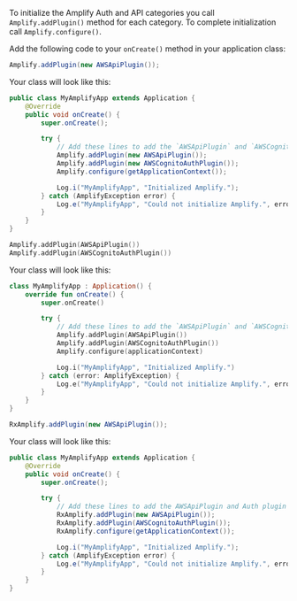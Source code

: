 To initialize the Amplify Auth and API categories you call `Amplify.addPlugin()` method for each category. To complete initialization call `Amplify.configure()`.

Add the following code to your `onCreate()` method in your application class:

<amplify-block-switcher>
<amplify-block name="Java">

```java
Amplify.addPlugin(new AWSApiPlugin());
```

Your class will look like this:

```java
public class MyAmplifyApp extends Application {
    @Override
    public void onCreate() {
        super.onCreate();

        try {
            // Add these lines to add the `AWSApiPlugin` and `AWSCognitoAuthPlugin`
            Amplify.addPlugin(new AWSApiPlugin());
            Amplify.addPlugin(new AWSCognitoAuthPlugin());
            Amplify.configure(getApplicationContext());

            Log.i("MyAmplifyApp", "Initialized Amplify.");
        } catch (AmplifyException error) {
            Log.e("MyAmplifyApp", "Could not initialize Amplify.", error);
        }
    }
}
```

</amplify-block>
<amplify-block name="Kotlin">

```kotlin
Amplify.addPlugin(AWSApiPlugin())
Amplify.addPlugin(AWSCognitoAuthPlugin())
```

Your class will look like this:

```kotlin
class MyAmplifyApp : Application() {
    override fun onCreate() {
        super.onCreate()

        try {
            // Add these lines to add the `AWSApiPlugin` and `AWSCognitoAuthPlugin`
            Amplify.addPlugin(AWSApiPlugin())
            Amplify.addPlugin(AWSCognitoAuthPlugin())
            Amplify.configure(applicationContext)

            Log.i("MyAmplifyApp", "Initialized Amplify.")
        } catch (error: AmplifyException) {
            Log.e("MyAmplifyApp", "Could not initialize Amplify.", error)
        }
    }
}
```

</amplify-block>
<amplify-block name="RxJava">

```java
RxAmplify.addPlugin(new AWSApiPlugin());
```

Your class will look like this:

```java
public class MyAmplifyApp extends Application {
    @Override
    public void onCreate() {
        super.onCreate();

        try {
            // Add these lines to add the AWSApiPlugin and Auth plugin
            RxAmplify.addPlugin(new AWSApiPlugin());
            RxAmplify.addPlugin(AWSCognitoAuthPlugin());
            RxAmplify.configure(getApplicationContext());

            Log.i("MyAmplifyApp", "Initialized Amplify.");
        } catch (AmplifyException error) {
            Log.e("MyAmplifyApp", "Could not initialize Amplify.", error);
        }
    }
}
```

</amplify-block>
</amplify-block-switcher>
